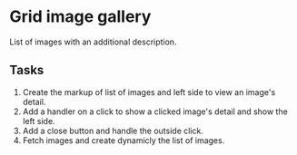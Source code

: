 # Grid image gallery

List of images with an additional description.

## Tasks

1. Create the markup of list of images and left side to view an image's detail.
2. Add a handler on a click to show a clicked image's detail and show the left side.
3. Add a close button and handle the outside click.
4. Fetch images and create dynamicly the list of images.
